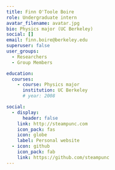 ```yaml
---
title: Finn O'Toole Boire
role: Undergraduate intern
avatar_filename: avatar.jpg
bio: Physics major (UC Berkeley)
social: []
email: finn.boire@berkeley.edu
superuser: false
user_groups:
  - Researchers
  - Group Members

education:
  courses:
    - course: Physics major
      institution: UC Berkeley
      # year: 2008

social:
  - display:
      header: false
    link: http://steampunc.com
    icon_pack: fas
    icon: globe
    label: Personal website
  - icon: github
    icon_pack: fab
    link: https://github.com/steampunc
---
```

